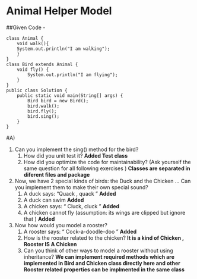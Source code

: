 # Animal Helper Model
##Given Code - 
```
class Animal {
	void walk(){
	System.out.println("I am walking");
	}
}
class Bird extends Animal {
	void fly() {
		System.out.println("I am flying");
	}
}
public class Solution {
	public static void main(String[] args) {
		Bird bird = new Bird();
		bird.walk();
		bird.fly();
		bird.sing();
	}
}
```
#A)
1. Can you implement the sing() method for the bird?
	1. How did you unit test it? **Added Test class**
	2. How did you optimize the code for maintainability? (Ask yourself the same question for all following exercises ) **Classes are separated in diferent files and package**
2. Now, we have 2 special kinds of birds: the Duck and the Chicken ... Can you implement them to make their own special sound?
	1. A duck says: “Quack , quack ” **Added**
	2. A duck can swim **Added**
	3. A chicken says: “ Cluck, cluck ” **Added**
	4. A chicken cannot fly (assumption: its wings are clipped but ignore that ) **Added**
3. Now how would you model a rooster?
	1. A rooster says: “ Cock-a-doodle-doo ” **Added**
	2. How is the rooster related to the chicken?  **It is a kind of Chicken , Rooster IS A Chicken**
	3. Can you think of other ways to model a rooster without using inheritance?  **We can implement required methods which are implemented in Bird and Chicken class directly here and other Rooster related properties can be implmented in the same class**
